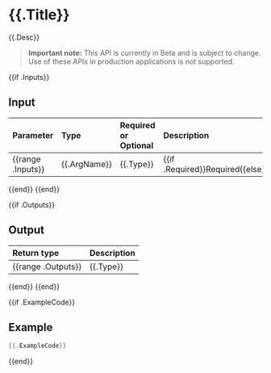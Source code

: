 # {{.Title}}
{{.Desc}}
> **Important note:** This API is currently in Beta and is subject to change. Use of these APIs in production applications is not supported.

{{if .Inputs}}
## Input

| Parameter       | Type | Required or Optional | Description |
|:---------------|:--------|:--------| :--------|
{{range .Inputs}}| {{.ArgName}} | {{.Type}} | {{if .Required}}Required{{else}}Optional{{end}} | {{.Desc}}  |
{{end}}
{{end}}

{{if .Outputs}}
## Output

| Return type     | Description |
|:---------------|:--------|
{{range .Outputs}}| {{.Type}} | {{.Desc}} |
{{end}}
{{end}}

{{if .ExampleCode}}
## Example

```go
{{.ExampleCode}}
```
{{end}}